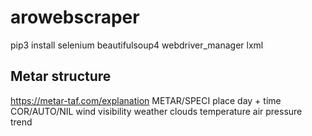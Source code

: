 # arowebscraper

pip3 install selenium beautifulsoup4 webdriver_manager lxml


## Metar structure
https://metar-taf.com/explanation
METAR/SPECI place day + time COR/AUTO/NIL wind visibility weather clouds temperature air pressure trend